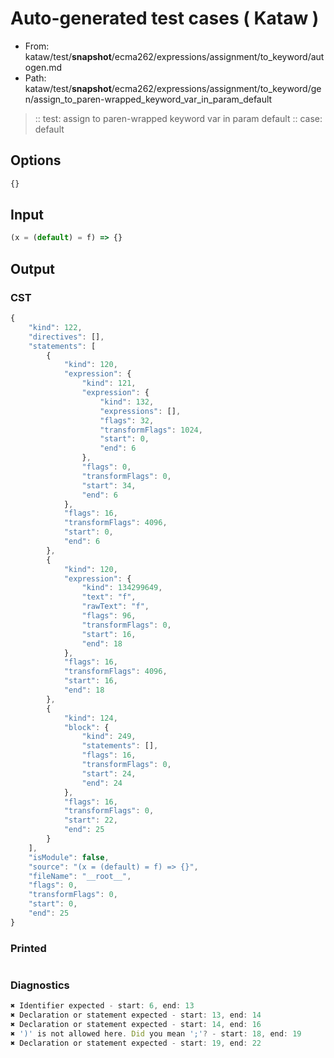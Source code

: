 # Auto-generated test cases ( Kataw )
- From: kataw/test/__snapshot__/ecma262/expressions/assignment/to_keyword/autogen.md
- Path: kataw/test/__snapshot__/ecma262/expressions/assignment/to_keyword/gen/assign_to_paren-wrapped_keyword_var_in_param_default
> :: test: assign to paren-wrapped keyword var in param default
> :: case: default
## Options

`````js
{}
`````
## Input

`````js
(x = (default) = f) => {}
`````
## Output

### CST

```javascript
{
    "kind": 122,
    "directives": [],
    "statements": [
        {
            "kind": 120,
            "expression": {
                "kind": 121,
                "expression": {
                    "kind": 132,
                    "expressions": [],
                    "flags": 32,
                    "transformFlags": 1024,
                    "start": 0,
                    "end": 6
                },
                "flags": 0,
                "transformFlags": 0,
                "start": 34,
                "end": 6
            },
            "flags": 16,
            "transformFlags": 4096,
            "start": 0,
            "end": 6
        },
        {
            "kind": 120,
            "expression": {
                "kind": 134299649,
                "text": "f",
                "rawText": "f",
                "flags": 96,
                "transformFlags": 0,
                "start": 16,
                "end": 18
            },
            "flags": 16,
            "transformFlags": 4096,
            "start": 16,
            "end": 18
        },
        {
            "kind": 124,
            "block": {
                "kind": 249,
                "statements": [],
                "flags": 16,
                "transformFlags": 0,
                "start": 24,
                "end": 24
            },
            "flags": 16,
            "transformFlags": 0,
            "start": 22,
            "end": 25
        }
    ],
    "isModule": false,
    "source": "(x = (default) = f) => {}",
    "fileName": "__root__",
    "flags": 0,
    "transformFlags": 0,
    "start": 0,
    "end": 25
}
```

### Printed

```javascript

```

### Diagnostics

```javascript
✖ Identifier expected - start: 6, end: 13
✖ Declaration or statement expected - start: 13, end: 14
✖ Declaration or statement expected - start: 14, end: 16
✖ ')' is not allowed here. Did you mean ';'? - start: 18, end: 19
✖ Declaration or statement expected - start: 19, end: 22

```


